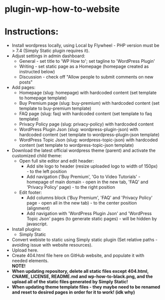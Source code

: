 # plugin-wp-how-to-website

# Instructions:
- Install wordpress locally, using Local by Flywheel - PHP version must be > 7.4 (Simply Static plugin requires it).
- Adjust settings in admin dashboard:
  - General - set title to 'WP How to'; set tagline to 'WordPress Plugin'
  - Writing - set static page as a Homepage (homepage created as instructed below)
  - Discussion - check off "Allow people to submit comments on new posts"
- Add pages:
  - Homepage (slug: homepage) with hardcoded content (set template to homepage template)
  - Buy Premium page (slug: buy-premium) with hardcoded content (set template to buy-premium template)
  - FAQ page (slug: faq) with hardcoded content (set template to faq template)
  - Privacy Policy page (slug: privacy-policy) with hardcoded content
  - WordPress Plugin Json (slug: wordpress-plugin-json) with hardcoded content (set template to wordpress-plugin-json template)
  - WordPress Topic Json (slug: wordpress-topic-json) with hardcoded content (set template to wordpress-topic-json template)
- Download the latest official wordpress theme (parent) and activate the customized child theme:
  - Open full site editor and edit header:
    - Add site logo to header (resize uploaded logo to width of 150px) - to the left position
    - Add navigation ('Buy Premium', 'Go to Video Tutorials' - homepage of main domain - open in the new tab, 'FAQ' and 'Privacy Policy' page) - to the right position
  - Edit footer:
    - Add columns block ('Buy Premium', 'FAQ' and 'Privacy Policy' page - open all in the new tab) - to the center position (alignment)
    - Add navigation with 'WordPress Plugin Json' and 'WordPress Topic Json' pages (to generate static pages) - will be hidden by javascript.
- Install plugins:
  - Simply Static
- Convert webiste to static using Simply static plugin (Set relative paths - avoiding issue with website resources).
- Upload here.
- Create 404.html file here on GitHub website, and populate it with needed elements. <br>
<b>NOTE!</br>
- When updating repository, delete all static files except 404.html, CNAME, LICENSE, README.md and wp-how-to-black.png, and the upload all of the static files generated by Simply Static!</br>
- When updating theme template files - they maybe need to be renamed and reset to desired pages in order for it to work! (idk why)</b>
